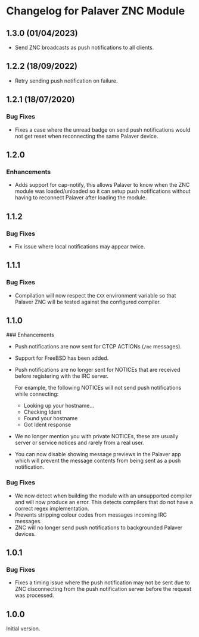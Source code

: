 # Changelog for Palaver ZNC Module

## 1.3.0 (01/04/2023)

- Send ZNC broadcasts as push notifications to all clients.

## 1.2.2 (18/09/2022)

- Retry sending push notification on failure.

## 1.2.1 (18/07/2020)

### Bug Fixes

- Fixes a case where the unread badge on send push notifications would not get
  reset when reconnecting the same Palaver device.

## 1.2.0

### Enhancements

- Adds support for cap-notify, this allows Palaver to know when the ZNC module
  was loaded/unloaded so it can setup push notifications without having to
  reconnect Palaver after loading the module.

## 1.1.2

### Bug Fixes

- Fix issue where local notifications may appear twice.

## 1.1.1

### Bug Fixes

- Compilation will now respect the `CXX` environment variable so that Palaver
  ZNC will be tested against the configured compiler.

## 1.1.0

### Enhancements

- Push notifications are now sent for CTCP ACTIONs (`/me` messages).
- Support for FreeBSD has been added.
- Push notifications are no longer sent for NOTICEs that are received before
  registering with the IRC server.

  For example, the following NOTICEs will not send push notifications while
  connecting:

  - Looking up your hostname...
  - Checking Ident
  - Found your hostname
  - Got Ident response

- We no longer mention you with private NOTICEs, these are usually server or
  service notices and rarely from a real user.

- You can now disable showing message previews in the Palaver app which will
  prevent the message contents from being sent as a push notification.

### Bug Fixes

- We now detect when building the module with an unsupported compiler and will
  now produce an error. This detects compilers that do not have a correct regex
  implementation.
- Prevents stripping colour codes from messages incoming IRC messages.
- ZNC will no longer send push notifications to backgrounded Palaver devices.


## 1.0.1

### Bug Fixes

- Fixes a timing issue where the push notification may not be sent due to ZNC
  disconnecting from the push notification server before the request was
  processed.


## 1.0.0

Initial version.
